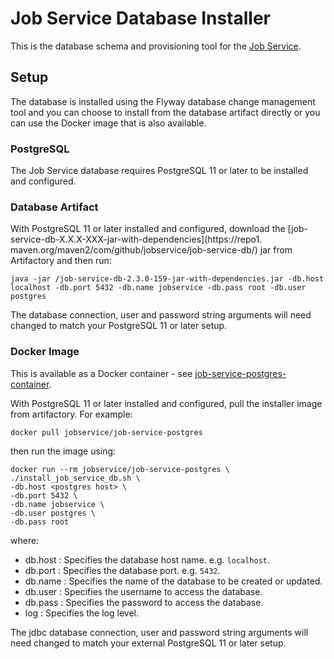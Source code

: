 # Job Service Database Installer

This is the database schema and provisioning tool for the [Job Service](../job-service). 

## Setup

The database is installed using the Flyway database change management tool and you can choose to install from the database artifact 
directly or you can use the Docker image that is  also available.

### PostgreSQL
The Job Service database requires PostgreSQL 11 or later to be installed and configured. 

### Database Artifact
With PostgreSQL 11 or later installed and configured, download the [job-service-db-X.X.X-XXX-jar-with-dependencies](https://repo1.
maven.org/maven2/com/github/jobservice/job-service-db/) jar from Artifactory and then run:

	java -jar /job-service-db-2.3.0-159-jar-with-dependencies.jar -db.host localhost -db.port 5432 -db.name jobservice -db.pass root -db.user postgres

The database connection, user and password string arguments will need changed to match your PostgreSQL 11 or later setup.

### Docker Image
This is available as a Docker container - see [job-service-postgres-container](../job-service-postgres-container).

With PostgreSQL 11 or later installed and configured, pull the installer image from artifactory. For example:

	docker pull jobservice/job-service-postgres

then run the image using:

	docker run --rm jobservice/job-service-postgres \
	./install_job_service_db.sh \
	-db.host <postgres host> \
	-db.port 5432 \
	-db.name jobservice \
	-db.user postgres \
	-db.pass root

where:

*   db.host  :  Specifies the database host name.  e.g. `localhost`.
*   db.port  :  Specifies the database port.  e.g. `5432`.
*   db.name  :  Specifies the name of the database to be created or updated.
*   db.user  :  Specifies the username to access the database.
*   db.pass  :  Specifies the password to access the database.
*   log      :  Specifies the log level.

The jdbc database connection, user and password string arguments will need changed to match your external PostgreSQL 11 or later setup.
